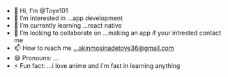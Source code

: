 - 👋 Hi, I’m @Toye101
- 👀 I’m interested in ...app development
- 🌱 I’m currently learning ...react native
- 💞️ I’m looking to collaborate on ...making an app if your intrested contact me
- 📫 How to reach me ...akinmosinadetoye36@gmail.com
- 😄 Pronouns: ...
- ⚡ Fun fact: ...i love anime and i'm fast in learning anything 

<!---
Toye101/Toye101 is a ✨ special ✨ repository because its `README.md` (this file) appears on your GitHub profile.
You can click the Preview link to take a look at your changes.
--->
